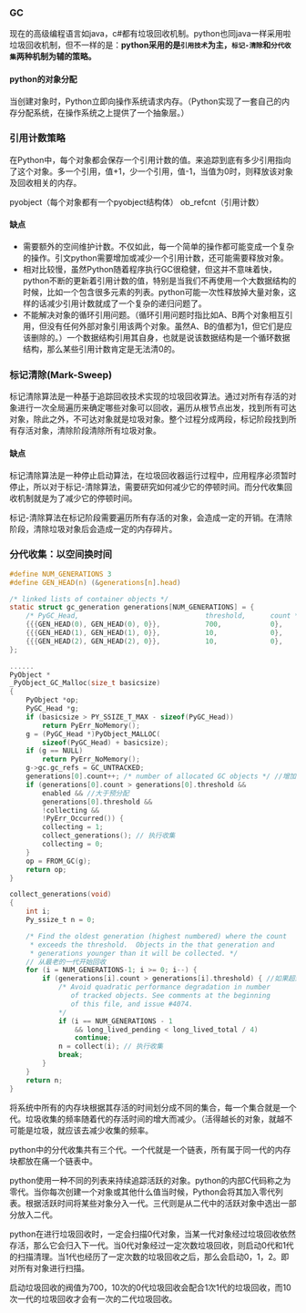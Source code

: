 ### GC

现在的高级编程语言如java，c#都有垃圾回收机制。python也同java一样采用啦垃圾回收机制，但不一样的是：**python采用的是`引用技术`为主，`标记-清除`和`分代收集`两种机制为辅的策略。**



#### python的对象分配

当创建对象时，Python立即向操作系统请求内存。（Python实现了一套自己的内存分配系统，在操作系统之上提供了一个抽象层。）

### 引用计数策略

在Python中，每个对象都会保存一个引用计数的值。来追踪到底有多少引用指向了这个对象。多一个引用，值+1，少一个引用，值-1，当值为0时，则释放该对象及回收相关的内存。

pyobject（每个对象都有一个pyobject结构体）  ob_refcnt（引用计数）

#### 缺点

* 需要额外的空间维护计数。不仅如此，每一个简单的操作都可能变成一个复杂的操作。引文python需要增加或减少一个引用计数，还可能需要释放对象。
* 相对比较慢，虽然Python随着程序执行GC很稳健，但这并不意味着快，python不断的更新着引用计数的值，特别是当我们不再使用一个大数据结构的时候，比如一个包含很多元素的列表。python可能一次性释放掉大量对象，这样的话减少引用计数就成了一个复杂的递归问题了。
* 不能解决对象的循环引用问题。（循环引用问题时指比如A、B两个对象相互引用，但没有任何外部对象引用该两个对象。虽然A、B的值都为1，但它们是应该删除的。）一个数据结构引用其自身，也就是说该数据结构是一个循环数据结构，那么某些引用计数肯定是无法清0的。

### 标记清除(Mark-Sweep)

标记清除算法是一种基于追踪回收技术实现的垃圾回收算法。通过对所有存活的对象进行一次全局遍历来确定哪些对象可以回收，遍历从根节点出发，找到所有可达对象，除此之外，不可达对象就是垃圾对象。整个过程分成两段，标记阶段找到所有存活对象，清除阶段清除所有垃圾对象。



#### 缺点

标记清除算法是一种停止启动算法，在垃圾回收器运行过程中，应用程序必须暂时停止，所以对于标记-清除算法，需要研究如何减少它的停顿时间。而分代收集回收机制就是为了减少它的停顿时间。

标记-清除算法在标记阶段需要遍历所有存活的对象，会造成一定的开销。在清除阶段，清除垃圾对象后会造成一定的内存碎片。

### 分代收集：以空间换时间

```c
#define NUM_GENERATIONS 3
#define GEN_HEAD(n) (&generations[n].head)

/* linked lists of container objects */
static struct gc_generation generations[NUM_GENERATIONS] = {
    /* PyGC_Head,                               threshold,      count */
    {{{GEN_HEAD(0), GEN_HEAD(0), 0}},           700,            0},
    {{{GEN_HEAD(1), GEN_HEAD(1), 0}},           10,             0},
    {{{GEN_HEAD(2), GEN_HEAD(2), 0}},           10,             0},
};

......
PyObject *
_PyObject_GC_Malloc(size_t basicsize)
{
    PyObject *op;
    PyGC_Head *g;
    if (basicsize > PY_SSIZE_T_MAX - sizeof(PyGC_Head))
        return PyErr_NoMemory();
    g = (PyGC_Head *)PyObject_MALLOC(
        sizeof(PyGC_Head) + basicsize);
    if (g == NULL)
        return PyErr_NoMemory();
    g->gc.gc_refs = GC_UNTRACKED;
    generations[0].count++; /* number of allocated GC objects */ //增加一个
    if (generations[0].count > generations[0].threshold &&
        enabled && //大于预分配
        generations[0].threshold &&
        !collecting &&
        !PyErr_Occurred()) {
        collecting = 1;
        collect_generations(); // 执行收集
        collecting = 0;
    }
    op = FROM_GC(g);
    return op;
}

collect_generations(void)
{
    int i;
    Py_ssize_t n = 0;

    /* Find the oldest generation (highest numbered) where the count
     * exceeds the threshold.  Objects in the that generation and
     * generations younger than it will be collected. */
    // 从最老的一代开始回收
    for (i = NUM_GENERATIONS-1; i >= 0; i--) {
        if (generations[i].count > generations[i].threshold) { //如果超过了阀值
            /* Avoid quadratic performance degradation in number
               of tracked objects. See comments at the beginning
               of this file, and issue #4074.
            */
            if (i == NUM_GENERATIONS - 1
                && long_lived_pending < long_lived_total / 4)
                continue;
            n = collect(i); // 执行收集
            break;
        }
    }
    return n;
}
```



将系统中所有的内存块根据其存活的时间划分成不同的集合，每一个集合就是一个代。垃圾收集的频率随着代的存活时间的增大而减少。（活得越长的对象，就越不可能是垃圾，就应该去减少收集的频率。

python中的分代收集共有三个代。一个代就是一个链表，所有属于同一代的内存块都放在痛一个链表中。

python使用一种不同的列表来持续追踪活跃的对象。python的内部C代码称之为零代。当你每次创建一个对象或其他什么值当时候，Python会将其加入零代列表。根据活跃时间将某些对象分入一代。三代则是从二代中的活跃对象中选出一部分放入二代。

python在进行垃圾回收时，一定会扫描0代对象，当某一代对象经过垃圾回收依然存活，那么它会归入下一代。当0代对象经过一定次数垃圾回收，则启动0代和1代的扫描清理。当1代也经历了一定次数的垃圾回收之后，那么会启动0，1，2。即对所有对象进行扫描。

启动垃圾回收的阀值为700，10次的0代垃圾回收会配合1次1代的垃圾回收，而10次一代的垃圾回收才会有一次的二代垃圾回收。



